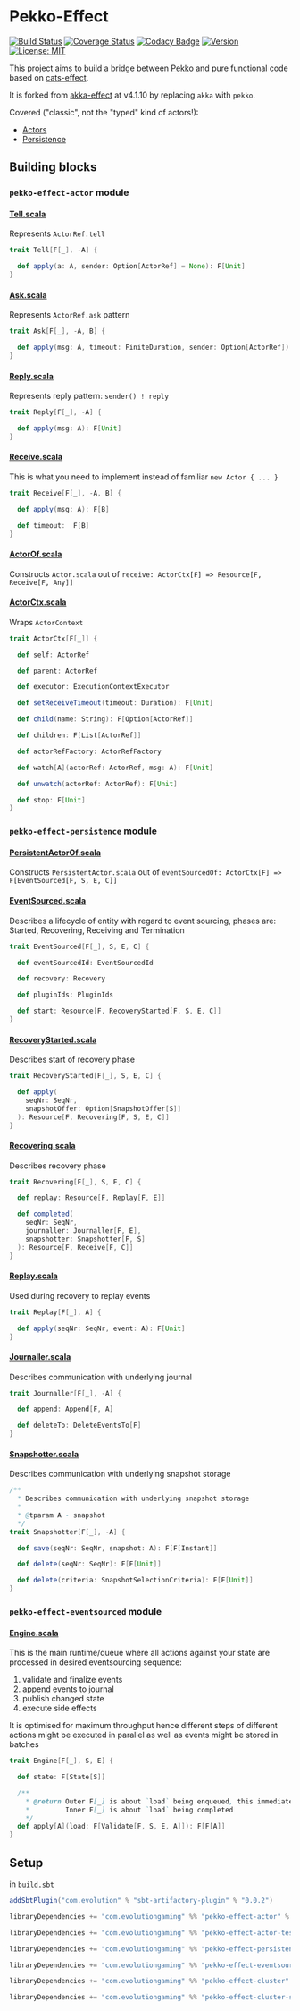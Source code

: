 # Pekko-Effect
[![Build Status](https://github.com/evolution-gaming/pekko-effect/workflows/CI/badge.svg)](https://github.com/evolution-gaming/pekko-effect/actions?query=workflow%3ACI) 
[![Coverage Status](https://coveralls.io/repos/evolution-gaming/pekko-effect/badge.svg)](https://coveralls.io/r/evolution-gaming/pekko-effect)
[![Codacy Badge](https://app.codacy.com/project/badge/Grade/42b363aa8ad54f569c4eb62831db5eeb)](https://app.codacy.com/gh/evolution-gaming/pekko-effect/dashboard?utm_source=gh&utm_medium=referral&utm_content=&utm_campaign=Badge_grade)
[![Version](https://img.shields.io/badge/version-click-blue)](https://evolution.jfrog.io/artifactory/api/search/latestVersion?g=com.evolutiongaming&a=pekko-effect-actor_2.13&repos=public)
[![License: MIT](https://img.shields.io/badge/License-MIT-yellowgreen.svg)](https://opensource.org/licenses/MIT)

This project aims to build a bridge between [Pekko](https://pekko.apache.org/docs/pekko) and pure functional code based 
on [cats-effect](https://typelevel.org/cats-effect).

It is forked from [akka-effect](https://github.com/evolution-gaming/akka-effect) at v4.1.10 by replacing `akka` with `pekko`.

Covered ("classic", not the "typed" kind of actors!):
* [Actors](https://pekko.apache.org/docs/pekko/current/actors.html)
* [Persistence](https://pekko.apache.org/docs/pekko/current/persistence.html)

## Building blocks


### `pekko-effect-actor` module 

#### [Tell.scala](actor/src/main/scala/com/evolution/pekkoeffect/Tell.scala)

Represents `ActorRef.tell`

```scala
trait Tell[F[_], -A] {

  def apply(a: A, sender: Option[ActorRef] = None): F[Unit]
}
```


#### [Ask.scala](actor/src/main/scala/com/evolution/pekkoeffect/Ask.scala)

Represents `ActorRef.ask` pattern

```scala
trait Ask[F[_], -A, B] {

  def apply(msg: A, timeout: FiniteDuration, sender: Option[ActorRef]): F[B]
}
```


#### [Reply.scala](actor/src/main/scala/com/evolution/pekkoeffect/Reply.scala)

Represents reply pattern: `sender() ! reply`

```scala
trait Reply[F[_], -A] {

  def apply(msg: A): F[Unit]
}
```


#### [Receive.scala](actor/src/main/scala/com/evolution/pekkoeffect/Receive.scala)

This is what you need to implement instead of familiar `new Actor { ... }`  

```scala
trait Receive[F[_], -A, B] {

  def apply(msg: A): F[B]

  def timeout:  F[B]
}
```


#### [ActorOf.scala](actor/src/main/scala/com/evolution/pekkoeffect/ActorOf.scala)

Constructs `Actor.scala` out of `receive: ActorCtx[F] => Resource[F, Receive[F, Any]]`


#### [ActorCtx.scala](actor/src/main/scala/com/evolution/pekkoeffect/ActorCtx.scala)

Wraps `ActorContext`

```scala
trait ActorCtx[F[_]] {

  def self: ActorRef

  def parent: ActorRef

  def executor: ExecutionContextExecutor

  def setReceiveTimeout(timeout: Duration): F[Unit]

  def child(name: String): F[Option[ActorRef]]

  def children: F[List[ActorRef]]

  def actorRefFactory: ActorRefFactory

  def watch[A](actorRef: ActorRef, msg: A): F[Unit]

  def unwatch(actorRef: ActorRef): F[Unit]

  def stop: F[Unit]
}
```


### `pekko-effect-persistence` module

#### [PersistentActorOf.scala](persistence/src/main/scala/com/evolution/pekkoeffect/persistence/PersistentActorOf.scala)

Constructs `PersistentActor.scala` out of `eventSourcedOf: ActorCtx[F] => F[EventSourced[F, S, E, C]]`


#### [EventSourced.scala](persistence/src/main/scala/com/evolution/pekkoeffect/persistence/EventSourced.scala)

Describes a lifecycle of entity with regard to event sourcing, phases are: Started, Recovering, Receiving and Termination

```scala
trait EventSourced[F[_], S, E, C] {

  def eventSourcedId: EventSourcedId

  def recovery: Recovery

  def pluginIds: PluginIds

  def start: Resource[F, RecoveryStarted[F, S, E, C]]
}
```

#### [RecoveryStarted.scala](persistence/src/main/scala/com/evolution/pekkoeffect/persistence/RecoveryStarted.scala)

Describes start of recovery phase
 
```scala
trait RecoveryStarted[F[_], S, E, C] {

  def apply(
    seqNr: SeqNr,
    snapshotOffer: Option[SnapshotOffer[S]]
  ): Resource[F, Recovering[F, S, E, C]]
}
```


#### [Recovering.scala](persistence/src/main/scala/com/evolution/pekkoeffect/persistence/Recovering.scala)

Describes recovery phase
 
```scala
trait Recovering[F[_], S, E, C] {

  def replay: Resource[F, Replay[F, E]]

  def completed(
    seqNr: SeqNr,
    journaller: Journaller[F, E],
    snapshotter: Snapshotter[F, S]
  ): Resource[F, Receive[F, C]]
}
```


#### [Replay.scala](persistence/src/main/scala/com/evolution/pekkoeffect/persistence/Replay.scala)

Used during recovery to replay events
 
```scala
trait Replay[F[_], A] {

  def apply(seqNr: SeqNr, event: A): F[Unit]
}
```


#### [Journaller.scala](persistence/src/main/scala/com/evolution/pekkoeffect/persistence/Journaller.scala)

Describes communication with underlying journal

```scala
trait Journaller[F[_], -A] {

  def append: Append[F, A]

  def deleteTo: DeleteEventsTo[F]
}
```


#### [Snapshotter.scala](persistence/src/main/scala/com/evolution/pekkoeffect/persistence/Snapshotter.scala)

Describes communication with underlying snapshot storage

```scala
/**
  * Describes communication with underlying snapshot storage
  *
  * @tparam A - snapshot
  */
trait Snapshotter[F[_], -A] {

  def save(seqNr: SeqNr, snapshot: A): F[F[Instant]]

  def delete(seqNr: SeqNr): F[F[Unit]]

  def delete(criteria: SnapshotSelectionCriteria): F[F[Unit]]
}
```


### `pekko-effect-eventsourced` module

#### [Engine.scala](eventsourcing/src/main/scala/com/evolution/pekkoeffect/eventsourcing/Engine.scala)

This is the main runtime/queue where all actions against your state are processed in desired eventsourcing sequence:
1. validate and finalize events
2. append events to journal
3. publish changed state
4. execute side effects

It is optimised for maximum throughput hence different steps of different actions might be executed in parallel as well as events might be stored in batches

```scala
trait Engine[F[_], S, E] {

  def state: F[State[S]]

  /**
    * @return Outer F[_] is about `load` being enqueued, this immediately provides order guarantees
    *         Inner F[_] is about `load` being completed
    */
  def apply[A](load: F[Validate[F, S, E, A]]): F[F[A]]
}
```


## Setup

in [`build.sbt`](https://www.scala-sbt.org/1.x/docs/Basic-Def.html#What+is+a+build+definition%3F)
```scala
addSbtPlugin("com.evolution" % "sbt-artifactory-plugin" % "0.0.2")

libraryDependencies += "com.evolutiongaming" %% "pekko-effect-actor" % "0.2.1"

libraryDependencies += "com.evolutiongaming" %% "pekko-effect-actor-tests" % "0.2.1"

libraryDependencies += "com.evolutiongaming" %% "pekko-effect-persistence" % "0.2.1"

libraryDependencies += "com.evolutiongaming" %% "pekko-effect-eventsourcing" % "0.2.1"

libraryDependencies += "com.evolutiongaming" %% "pekko-effect-cluster" % "0.2.1"

libraryDependencies += "com.evolutiongaming" %% "pekko-effect-cluster-sharding" % "0.2.1"
```